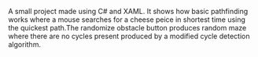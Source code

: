 A small project made using C# and XAML. It shows how basic pathfinding works where a mouse searches for a cheese peice in shortest time using the quickest path.The randomize obstacle button produces random maze where there are no cycles present produced by a modified cycle detection algorithm.
